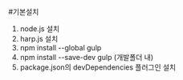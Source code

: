 #기본설치
1. node.js 설치
2. harp.js 설치
3. npm install --global gulp
4. npm install --save-dev gulp (개발폴더 내)
5. package.json의 devDependencies 플러그인 설치